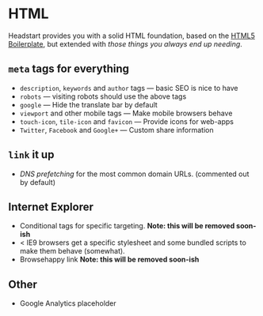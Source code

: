 # HTML

Headstart provides you with a solid HTML foundation, based on the [HTML5 Boilerplate](http://html5boilerplate.com), but extended with *those things you always end up needing*.

## `meta` tags for everything

 + `description`, `keywords` and `author` tags — basic SEO is nice to have
 + `robots` — visiting robots should use the above tags
 + `google` — Hide the translate bar by default
 + `viewport` and other mobile tags — Make mobile browsers behave
 + `touch-icon`, `tile-icon` and `favicon` — Provide icons for web-apps
 + `Twitter`, `Facebook` and `Google+` — Custom share information

## `link` it up

 + *DNS prefetching* for the most common domain URLs. (commented out by default)

## Internet Explorer

 + Conditional tags for specific targeting. __Note: this will be removed soon-ish__
 + < IE9 browsers get a specific stylesheet and some bundled scripts to make them behave (somewhat).
 + Browsehappy link __Note: this will be removed soon-ish__

## Other

 + Google Analytics placeholder
